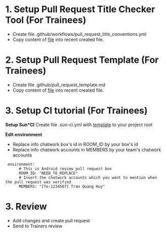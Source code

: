 # 1. Setup Pull Request Title Checker Tool (For Trainees)
- Create file .github/workflows/pull_request_title_conventions.yml 
- Copy content of [file](https://github.com/awesome-academy/setup-ci-tutorial/blob/main/.github/workflows/pull_request_title_conventions.yml) into recent created file.

# 2. Setup Pull Request Template (For Trainees)
- Create file .github/pull_request_template.md
- Copy content of [file](https://github.com/awesome-academy/setup-android-project-for-trainees/blob/main/.github/pull_request_template.md) into recent created file.

# 3. Setup CI tutorial (For Trainees)

**Setup Sun*CI**
Create file .sun-ci.yml with [template](https://github.com/awesome-academy/template-ci/blob/main/.sun-ci.yml) to your project root

**Edit environment**
- Replace info chatwork box's id in ROOM_ID by your box's id
- Replace info chatwork accounts in MEMBERS by your team's chatwork accounts
```
 environment:
      # This is Android review pull request box 
      ROOM_ID: "NEED_TO_REPLACE"
      # Insert the chatwork accounts which you want to mention when the pull request was verified
      MEMBERS: "[To:1234567] Tran Quang Huy"
```
# 3. Review
- Add changes and create pull request
- Send to Trainers review  
